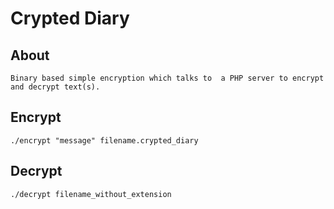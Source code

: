 # Crypted Diary
## About
```Binary based simple encryption which talks to  a PHP server to encrypt and decrypt text(s).```
## Encrypt
```./encrypt "message" filename.crypted_diary```
## Decrypt 
```./decrypt filename_without_extension```
